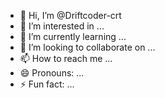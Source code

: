 - 👋 Hi, I’m @Driftcoder-crt
- 👀 I’m interested in ...
- 🌱 I’m currently learning ...
- 💞️ I’m looking to collaborate on ...
- 📫 How to reach me ...
- 😄 Pronouns: ...
- ⚡ Fun fact: ...

<!---
Driftcoder-crt/Driftcoder-crt is a ✨ special ✨ repository because its `README.md` (this file) appears on your GitHub profile.
You can click the Preview link to take a look at your changes.
--->
